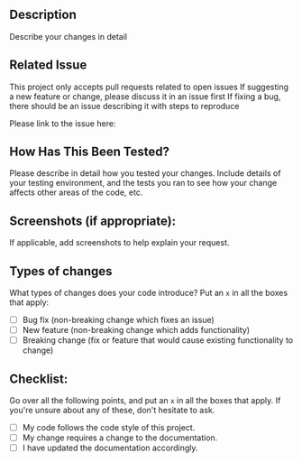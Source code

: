 ## Description

Describe your changes in detail

## Related Issue

This project only accepts pull requests related to open issues If suggesting a new feature or
change, please discuss it in an issue first If fixing a bug, there should be an issue describing it
with steps to reproduce

Please link to the issue here:

## How Has This Been Tested?

Please describe in detail how you tested your changes. Include details of your testing environment,
and the tests you ran to see how your change affects other areas of the code, etc.

## Screenshots (if appropriate):

If applicable, add screenshots to help explain your request.

## Types of changes

What types of changes does your code introduce? Put an `x` in all the boxes that apply:

- [ ] Bug fix (non-breaking change which fixes an issue)
- [ ] New feature (non-breaking change which adds functionality)
- [ ] Breaking change (fix or feature that would cause existing functionality to change)

## Checklist:

Go over all the following points, and put an `x` in all the boxes that apply. If you're unsure about
any of these, don't hesitate to ask.

- [ ] My code follows the code style of this project.
- [ ] My change requires a change to the documentation.
- [ ] I have updated the documentation accordingly.
